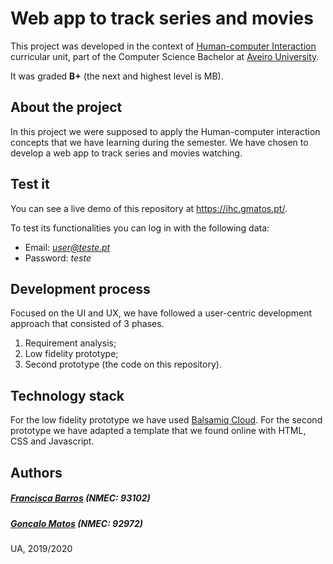 # Web app to track series and movies

This project was developed in the context of [Human-computer Interaction](https://www.ua.pt/en/uc/2484) curricular unit, part of the Computer Science Bachelor at [Aveiro University](https://www.ua.pt/).

It was graded **B+** (the next and highest level is MB).



## About the project

In this project we were supposed to apply the Human-computer interaction concepts that we have learning during the semester. We have chosen to develop a web app to track series and movies watching.



## Test it

You can see a live demo of this repository at https://ihc.gmatos.pt/.

To test its functionalities you can log in with the following data:

- Email: *user@teste.pt*
- Password: *teste*



## Development process

Focused on the UI and UX, we have followed a user-centric development approach that consisted of 3 phases.

1. Requirement analysis;
2. Low fidelity prototype;
3. Second prototype (the code on this repository).



## Technology stack

For the low fidelity prototype we have used [Balsamiq Cloud](https://balsamiq.cloud/). For the second prototype we have adapted a template that we found online with HTML, CSS and Javascript.



## Authors
##### [Francisca Barros](https://github.com/itskikat/) (NMEC: 93102)
##### [Gonçalo Matos](https://github.com/gmatosferreira) (NMEC: 92972)

UA, 2019/2020
